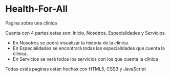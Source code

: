 # Health-For-All
<p>Pagina sobre una clínica</p>
	<p>Cuenta con 4 partes estas son: Inicio, Nosotros, Especialidades y Servicios.</p>
	<div>
		<ul>
			<li>En Nosotros se podrá visualizar la historia de la clinica.</li>
			<li>En Especialidades se encontrará todas las especialidades que cuenta la clínica.</li>
			<li>En Servicios se verá todos los servicios con los que cuenta la clínica</li>
		</ul>
	</div>
	<p>Todas estás paginas están hechas con HTML5, CSS3 y JavaScript</p>
